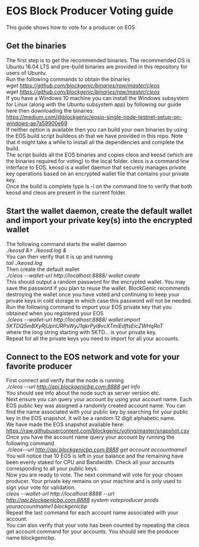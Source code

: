 # EOS Block Producer Voting guide
This guide shows how to vote for a producer on EOS

## Get the binaries
The first step is to get the recommended binaries. The recommended OS is Ubuntu 16.04 LTS and pre-build binaries are provided in this repository for users of Ubuntu.  
Run the following commands to obtain the binaries  
*wget https://github.com/blockgenic/binaries/raw/master/cleos*  
*wget https://github.com/blockgenic/binaries/raw/master/cleos*  
If you have a Windows 10 machine you can install the Windows subsystem for Linux (along with the Ubuntu subsystem app) by following our guide here then downloading the binaries:  
https://medium.com/@blockgenic/eosio-single-node-testnet-setup-on-windows-ae7a59900e69  
If neither option is available then you can build your own binaries by using the EOS build script buildeos.sh that we have provided in this repo. Note that it might take a while to install all the dependencies and complete the build.  
The script builds all the EOS binaries and copies cleos and keosd (which are the binaries required for voting) to the local folder. cleos is a command line interface to EOS. keosd is a wallet daemon that securely manages private key operations based on an encrypted wallet file that contains your private key.   
Once the build is complete type ls -l on the command line to verify that both keosd and cleos are present in the current folder.  

## Start the wallet daemon, create the default wallet and import your private key(s) into the encrypted wallet
The following command starts the wallet daemon  
*./keosd &> ./keosd.log &*  
You can then verify that it is up and running  
*tail ./keosd.log*  
Then create the default wallet  
*./cleos --wallet-url http://localhost:8888/ wallet create*  
This should output a random password for the encrypted wallet. You may save the password if you plan to reuse the wallet. BlockGenic recommends destroying the wallet once you have voted and continuing to keep your private keys in cold storage in which case this password will not be needed.  
Run the following command to import your EOS private key that you obtained when you registered your EOS  
*./cleos --wallet-url http://localhost:8888/ wallet import 5KTDQ5mBXyRjUpnURPsWyJ1qkrPyiBvcXTmiEdftsEicZWHqRoT*  
where the long string starting with 5KTD... is your private key.  
Repeat for all the private keys you need to import for all your accounts.  

## Connect to the EOS network and vote for your favorite producer
First connect and verify that the node is running  
*./cleos  --url http://api.blockgenicbp.com:8888 get info*  
You should see info about the node such as server version etc.  
Next ensure you can query your account by using your account name. Each EOS public key was assigned a randomly created account name. You can find the name associated with your public key by searching for your public key in the EOS snapshot. It will be a random 12 digit alphabetic name.  
We have made the EOS snapshot available here:  
https://raw.githubusercontent.com/blockgenic/voting/master/snapshot.csv  
Once you have the account name query your account by running the following command  
*./cleos--url http://api.blockgenicbp.com:8888 get account accountname1*  
You will notice that 10 EOS is left in your balance and the remaining have been evenly staked for CPU and Bandwidth. 
Check all your accounts corresponding to all your public keys.  
Now you are ready to vote. The next command will vote for your chosen producer. Your private key remains on your machine and is only used to sign your vote for validation.  
*cleos --wallet-url http://localhost:8888 --url http://api.blockgenicbp.com:8888 system voteproducer prods youraccountname1 blockgenicbp*  
Repeat the last command for each account name associated with your account.  
You can also verify that your vote has been counted by repeating the cleos get account command for your accounts. You should see the producer name blockgenicbp.
